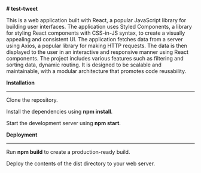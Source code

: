 **# test-tweet**

This is a web application built with React, a popular JavaScript library
for building user interfaces. The application uses Styled Components, a
library for styling React components with CSS-in-JS syntax, to create a
visually appealing and consistent UI. The application fetches data from
a server using Axios, a popular library for making HTTP requests. The
data is then displayed to the user in an interactive and responsive
manner using React components. The project includes various features
such as filtering and sorting data, dynamic routing. It is designed to
be scalable and maintainable, with a modular architecture that promotes
code reusability.

**Installation**

---

Clone the repository.

Install the dependencies using **npm install**.

Start the development server using **npm start**.

**Deployment**

---

Run **npm  build** to create a production-ready build.

Deploy the contents of the dist directory to your web server.

